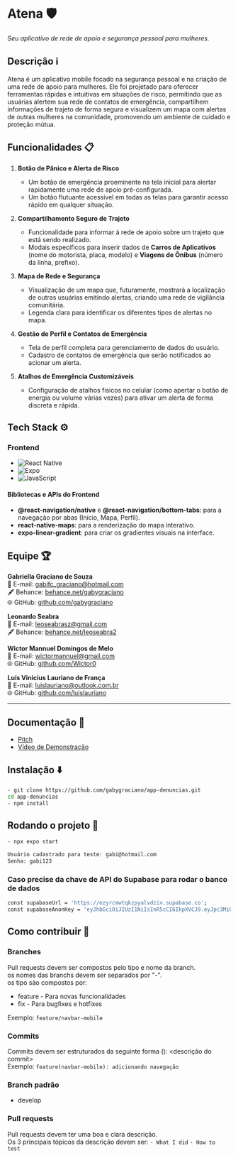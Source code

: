 # Atena 🛡️
*Seu aplicativo de rede de apoio e segurança pessoal para mulheres.*

## Descrição ℹ️
Atena é um aplicativo mobile focado na segurança pessoal e na criação de uma rede de apoio para mulheres. Ele foi projetado para oferecer ferramentas rápidas e intuitivas em situações de risco, permitindo que as usuárias alertem sua rede de contatos de emergência, compartilhem informações de trajeto de forma segura e visualizem um mapa com alertas de outras mulheres na comunidade, promovendo um ambiente de cuidado e proteção mútua.

## Funcionalidades 📋
1. **Botão de Pânico e Alerta de Risco**
   - Um botão de emergência proeminente na tela inicial para alertar rapidamente uma rede de apoio pré-configurada.
   - Um botão flutuante acessível em todas as telas para garantir acesso rápido em qualquer situação.

2. **Compartilhamento Seguro de Trajeto**
   - Funcionalidade para informar à rede de apoio sobre um trajeto que está sendo realizado.
   - Modais específicos para inserir dados de **Carros de Aplicativos** (nome do motorista, placa, modelo) e **Viagens de Ônibus** (número da linha, prefixo).

3. **Mapa de Rede e Segurança**
   - Visualização de um mapa que, futuramente, mostrará a localização de outras usuárias emitindo alertas, criando uma rede de vigilância comunitária.
   - Legenda clara para identificar os diferentes tipos de alertas no mapa.

4. **Gestão de Perfil e Contatos de Emergência**
   - Tela de perfil completa para gerenciamento de dados do usuário.
   - Cadastro de contatos de emergência que serão notificados ao acionar um alerta.

5. **Atalhos de Emergência Customizáveis**
   - Configuração de atalhos físicos no celular (como apertar o botão de energia ou volume várias vezes) para ativar um alerta de forma discreta e rápida.

## Tech Stack ⚙️

### Frontend
- ![React Native](https://img.shields.io/badge/React%20Native-20232A?style=for-the-badge&logo=react&logoColor=61DAFB)
- ![Expo](https://img.shields.io/badge/Expo-1C1E24?style=for-the-badge&logo=expo&logoColor=white)
- ![JavaScript](https://img.shields.io/badge/JavaScript-323330?style=for-the-badge&logo=javascript&logoColor=F7DF1E)

#### Bibliotecas e APIs do Frontend
- **@react-navigation/native** e **@react-navigation/bottom-tabs**: para a navegação por abas (Início, Mapa, Perfil).
- **react-native-maps**: para a renderização do mapa interativo.
- **expo-linear-gradient**: para criar os gradientes visuais na interface.

## Equipe 🏆

**Gabriella Graciano de Souza**  
📧 E-mail: [gabifc_graciano@hotmail.com](mailto:gabifc_graciano@hotmail.com)  
🖋️ Behance: [behance.net/gabygraciano](https://www.behance.net/gabygraciano)  
🌐 GitHub: [github.com/gabygraciano](https://github.com/gabygraciano)

**Leonardo Seabra**  
📧 E-mail: [leoseabrasz@gmail.com](mailto:leoseabrasz@gmail.com)  
🖋️ Behance: [behance.net/leoseabra2](https://www.behance.net/leoseabra2)  

**Wictor Mannuel Domingos de Melo**  
📧 E-mail: [wictormannuel@gmail.com](mailto:wictormannuel@gmail.com)  
🌐 GitHub: [github.com/Wictor0](https://github.com/Wictor0)

**Luís Vinicius Lauriano de França**  
📧 E-mail: [luislauriano@outlook.com.br](mailto:luislauriano@outlook.com.br)  
🌐 GitHub: [github.com/luislauriano](https://github.com/luislauriano)

---

## Documentação 📄
- [Pitch](https://docs.google.com/presentation/d/11cKMmKdL0x_1oxNgFkoqDOUsL4tjD13W0P-9OquYtbs/edit?usp=sharing)
- [Vídeo de Demonstração](https://www.youtube.com/watch?v=vivpIc3Jj4s)


## Instalação ⬇️

```bash
- git clone https://github.com/gabygraciano/app-denuncias.git
cd app-denuncias
- npm install
```

## Rodando o projeto 🏃
```bash
- npx expo start
```

```bash
Usuário cadastrado para teste: gabi@hotmail.com
Senha: gabi123
```

### Caso precise da chave de API do Supabase para rodar o banco de dados

```bash
const supabaseUrl = 'https://ezyrcmwtqkzpyalvdziv.supabase.co';
const supabaseAnonKey = 'eyJhbGciOiJIUzI1NiIsInR5cCI6IkpXVCJ9.eyJpc3MiOiJzdXBhYmFzZSIsInJlZiI6ImV6eXJjbXd0cWt6cHlhbHZkeml2Iiwicm9sZSI6ImFub24iLCJpYXQiOjE3NTA0Njk5NjgsImV4cCI6MjA2NjA0NTk2OH0.xo8sFUn-KmLBNg8cXf9TSzoHLpxoWPVScd_D5FNnUpE';
```

## Como contribuir 🤝
### Branches
Pull requests devem ser compostos pelo tipo e nome da branch.\
os nomes das branchs devem ser separados por "-".\
os tipo são compostos por:
- feature - Para novas funcionalidades
- fix - Para bugfixes e hotfixes

Exemplo: 
`feature/navbar-mobile`

### Commits
Commits devem ser estruturados da seguinte forma <tipo>(<nome-da-branch>): <descrição do commit>\
Exemplo: 
`feature(navbar-mobile): adicionando navegação`

### Branch padrão
- develop

### Pull requests
Pull requests devem ter uma boa e clara descrição.\
Os 3 principais tópicos da descrição devem ser:
`- What I did`
`- How to test`
